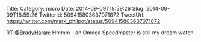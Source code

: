 Title: 
Category: micro
Date: 2014-09-09T18:59:26
Slug: 2014-09-09T18:59:26
TwitterId: 509415803637071872
TweetUrl: https://twitter.com/mark_philpot/status/509415803637071872

RT [@BradyHaran](https://twitter.com/BradyHaran): Hmmm - an Omega Speedmaster is still my dream watch.